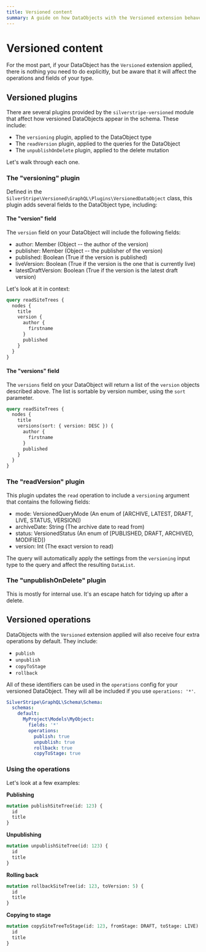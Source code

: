 ```yaml
---
title: Versioned content
summary: A guide on how DataObjects with the Versioned extension behave in GraphQL schemas
---
```


# Versioned content

For the most part, if your DataObject has the `Versioned` extension applied, there is nothing you need to do
explicitly, but be aware that it will affect the operations and fields of your type.

## Versioned plugins

There are several plugins provided by the `silverstripe-versioned` module that affect how versioned DataObjects
appear in the schema. These include:

* The `versioning` plugin, applied to the DataObject type
* The `readVersion` plugin, applied to the queries for the DataObject
* The `unpublishOnDelete` plugin, applied to the delete mutation

Let's walk through each one.

### The "versioning" plugin

Defined in the `SilverStripe\Versioned\GraphQL\Plugins\VersionedDataObject` class, this plugin adds
several fields to the DataObject type, including:

#### The "version" field

The `version` field on your DataObject will include the following fields:

* author: Member (Object -- the author of the version)
* publisher: Member (Object -- the publisher of the version)
* published: Boolean (True if the version is published)
* liveVersion: Boolean (True if the version is the one that is currently live)
* latestDraftVersion: Boolean (True if the version is the latest draft version)

Let's look at it in context:

```graphql
query readSiteTrees {
  nodes {
    title
    version {
      author {
        firstname
      }
      published
    }
  }
}
```

#### The "versions" field

The `versions` field on your DataObject will return a list of the `version` objects described above.
The list is sortable by version number, using the `sort` parameter.

```graphql
query readSiteTrees {
  nodes {
    title
    versions(sort: { version: DESC }) {
      author {
        firstname
      }
      published
    }
  }
}
```

### The "readVersion" plugin

This plugin updates the `read` operation to include a `versioning` argument that contains the following
fields:

* mode: VersionedQueryMode (An enum of [ARCHIVE, LATEST, DRAFT, LIVE, STATUS, VERSION])
* archiveDate: String (The archive date to read from)
* status: VersionedStatus (An enum of [PUBLISHED, DRAFT, ARCHIVED, MODIFIED])
* version: Int (The exact version to read)

The query will automatically apply the settings from the `versioning` input type to the query and affect
the resulting `DataList`.


### The "unpublishOnDelete" plugin

This is mostly for internal use. It's an escape hatch for tidying up after a delete.

## Versioned operations

DataObjects with the `Versioned` extension applied will also receive four extra operations
by default. They include:

* `publish`
* `unpublish`
* `copyToStage`
* `rollback`

All of these identifiers can be used in the `operations` config for your versioned
DataObject. They will all be included if you use `operations: '*'`.

```yaml
SilverStripe\GraphQL\Schema\Schema:
  schemas:
    default:
      MyProject\Models\MyObject:
        fields: '*'
        operations:
          publish: true
          unpublish: true
          rollback: true
          copyToStage: true

```

### Using the operations

Let's look at a few examples:

**Publishing**
```graphql
mutation publishSiteTree(id: 123) {
  id
  title
}
```

**Unpublishing**
```graphql
mutation unpublishSiteTree(id: 123) {
  id
  title
}
```

**Rolling back**
```graphql
mutation rollbackSiteTree(id: 123, toVersion: 5) {
  id
  title
}
```

**Copying to stage**
```graphql
mutation copySiteTreeToStage(id: 123, fromStage: DRAFT, toStage: LIVE) {
  id
  title
}
```
